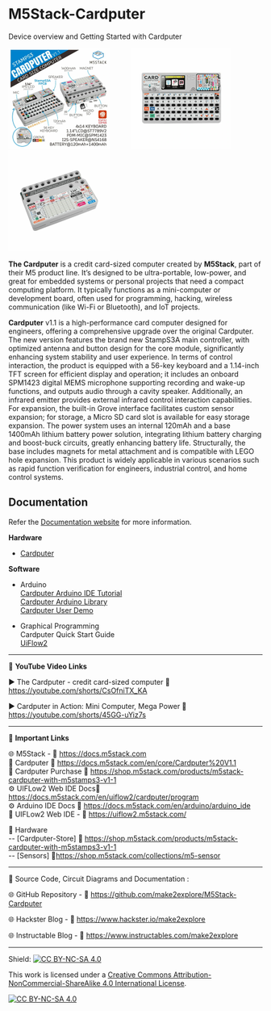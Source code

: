 # M5Stack-Cardputer
Device overview and Getting Started with Cardputer  

<img src="/Images/cardputer-1.jpg" height="200"> &nbsp; &nbsp; &nbsp; &nbsp; &nbsp; <img src="/Images/cardputer-2.jpg" height="200" > &nbsp; &nbsp; &nbsp; &nbsp; &nbsp; <img src="/Images/cardputer-3.jpg" height="200" > 
  
**The Cardputer** is a credit card-sized computer created by **M5Stack**, part of their M5 product line. It’s designed to be ultra-portable, low-power, and great for embedded systems or personal projects that need a compact computing platform. It typically functions as a mini-computer or development board, often used for programming, hacking, wireless communication (like Wi-Fi or Bluetooth), and IoT projects.
  
**Cardputer** v1.1 is a high-performance card computer designed for engineers, offering a comprehensive upgrade over the original Cardputer. The new version features the brand new StampS3A main controller, with optimized antenna and button design for the core module, significantly enhancing system stability and user experience. In terms of control interaction, the product is equipped with a 56-key keyboard and a 1.14-inch TFT screen for efficient display and operation; it includes an onboard SPM1423 digital MEMS microphone supporting recording and wake-up functions, and outputs audio through a cavity speaker. Additionally, an infrared emitter provides external infrared control interaction capabilities. For expansion, the built-in Grove interface facilitates custom sensor expansion; for storage, a Micro SD card slot is available for easy storage expansion. The power system uses an internal 120mAh and a base 1400mAh lithium battery power solution, integrating lithium battery charging and boost-buck circuits, greatly enhancing battery life. Structurally, the base includes magnets for metal attachment and is compatible with LEGO hole expansion. This product is widely applicable in various scenarios such as rapid function verification for engineers, industrial control, and home control systems.
  
  
## Documentation

Refer the [Documentation website](https://docs.m5stack.com/en/core/Cardputer%20V1.1) for more information.  

**Hardware**
- [Cardputer](https://docs.m5stack.com/en/core/Cardputer%20V1.1)  
  
**Software**
- Arduino  
    [Cardputer Arduino IDE Tutorial](https://docs.m5stack.com/en/arduino/arduino_ide)  
    [Cardputer Arduino Library](https://github.com/m5stack/M5Cardputer)  
    [Cardputer User Demo](https://github.com/m5stack/M5Cardputer-UserDemo)  

- Graphical Programming  
    Cardputer Quick Start Guide  
    [UiFlow2](https://docs.m5stack.com/en/uiflow2/cardputer/program)  
  

------------------------------------------------------------------------------------------------------

📕 **YouTube Video Links**  

▶️  The Cardputer - credit card-sized computer 🔗 https://youtube.com/shorts/CsOfniTX_KA  
  
▶️  Cardputer in Action: Mini Computer, Mega Power 🔗  https://youtube.com/shorts/45GG-uYiz7s  

-------------------------------------------------------------------------------------------------------
📒 **Important Links**  
 
🌐 M5Stack - 🔗 https://docs.m5stack.com  
📒 Cardputer 🔗 https://docs.m5stack.com/en/core/Cardputer%20V1.1  
📙 Cardputer Purchase 🔗 https://shop.m5stack.com/products/m5stack-cardputer-with-m5stamps3-v1-1  
⚙️ UIFLow2 Web IDE Docs🔗 https://docs.m5stack.com/en/uiflow2/cardputer/program  
⚙️ Arduino IDE Docs 🔗 https://docs.m5stack.com/en/arduino/arduino_ide  
📘 UIFLow2 Web IDE - 🔗 https://uiflow2.m5stack.com/  

🧰 Hardware  
--   [Cardputer-Store]  🔗 https://shop.m5stack.com/products/m5stack-cardputer-with-m5stamps3-v1-1  
--   [Sensors]  🔗https://shop.m5stack.com/collections/m5-sensor  

------------------------------------------------------------------------------------------------------

📜 Source Code, Circuit Diagrams and Documentation : 

🌐 GitHub Repository - 🔗 https://github.com/make2explore/M5Stack-Cardputer   
  
🌐 Hackster Blog - 🔗 https://www.hackster.io/make2explore  
  
🌐 Instructable Blog - 🔗 https://www.instructables.com/make2explore  
  

------------------------------------------------------------------------------------------  

Shield: [![CC BY-NC-SA 4.0][cc-by-nc-sa-shield]][cc-by-nc-sa]

This work is licensed under a
[Creative Commons Attribution-NonCommercial-ShareAlike 4.0 International License][cc-by-nc-sa].

[![CC BY-NC-SA 4.0][cc-by-nc-sa-image]][cc-by-nc-sa]

[cc-by-nc-sa]: http://creativecommons.org/licenses/by-nc-sa/4.0/
[cc-by-nc-sa-image]: https://licensebuttons.net/l/by-nc-sa/4.0/88x31.png
[cc-by-nc-sa-shield]: https://img.shields.io/badge/License-CC%20BY--NC--SA%204.0-lightgrey.svg
